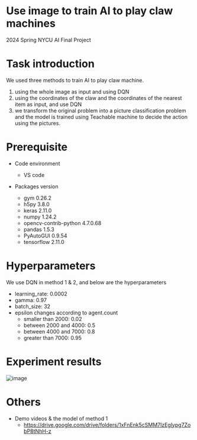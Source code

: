 # Use image to train AI to play claw machines
2024 Spring NYCU AI Final Project

# Task introduction
We used three methods to train AI to play claw machine.
  1. using the whole image as input and using DQN
  2. using the coordinates of the claw and the coordinates of the nearest item as input, and use DQN
  3. we transform the original problem into a picture classification problem and the model is trained using Teachable machine to decide the action using the pictures.

# Prerequisite
* Code environment
    * VS code
      
* Packages version
    * gym                        0.26.2
    * h5py                       3.8.0
    * keras                      2.11.0
    * numpy                      1.24.2
    * opencv-contrib-python      4.7.0.68
    * pandas                     1.5.3
    * PyAutoGUI                  0.9.54
    * tensorflow                 2.11.0

# Hyperparameters
We use DQN in method 1 & 2, and below are the hyperparameters
* learning_rate: 0.0002
* gamma: 0.97
* batch_size: 32
* epsilon changes according to agent.count
  * smaller than 2000: 0.02
  * between 2000 and 4000: 0.5
  * between 4000 and 7000: 0.8
  * greater than 7000: 0.95

# Experiment results
![image](https://github.com/SkyUwU/group25/assets/119331059/7855c73e-becd-4ae9-b348-479e6c36264d)

      
# Others
* Demo videos & the model of method 1
  * <https://drive.google.com/drive/folders/1xFnEnk5cSMM7lzEglypg7ZobP8tNhH-z>
